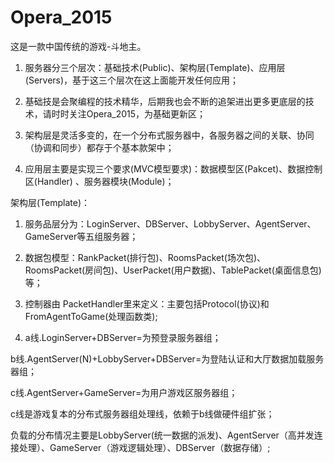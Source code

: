 # Opera_2015

这是一款中国传统的游戏-斗地主。<br> 

1. 服务器分三个层次：基础技术(Public)、架构层(Template)、应用层(Servers)，基于这三个层次在这上面能开发任何应用； 

2. 基础技是会聚编程的技术精华，后期我也会不断的追架进出更多更底层的技术，请时时关注Opera_2015，为基础更新区； 

3. 架构层是灵活多变的，在一个分布式服务器中，各服务器之间的关联、协同（协调和同步）都存于个基本款架中； 

4. 应用层主要是实现三个要求(MVC模型要求)：数据模型区(Pakcet)、数据控制区(Handler) 、服务器模块(Module)； 



架构层(Template)：

1. 服务品层分为：LoginServer、DBServer、LobbyServer、AgentServer、GameServer等五组服务器； 

2. 数据包模型：RankPacket(排行包)、RoomsPacket(场次包)、RoomsPacket(房间包)、UserPacket(用户数据)、TablePacket(桌面信息包)等； 

3. 控制器由 PacketHandler里来定义：主要包括Protocol(协议)和FromAgentToGame(处理函数类); 

4. a线.LoginServer+DBServer=为预登录服务器组； 

b线.AgentServer(N)+LobbyServer+DBServer=为登陆认证和大厅数据加载服务器组； 

c线.AgentServer+GameServer=为用户游戏区服务器组； 

c线是游戏复本的分布式服务器组处理线，依赖于b线做硬件组扩张； 

负载的分布情况主要是LobbyServer(统一数据的派发)、AgentServer（高并发连接处理）、GameServer（游戏逻辑处理）、DBServer（数据存储）; 

